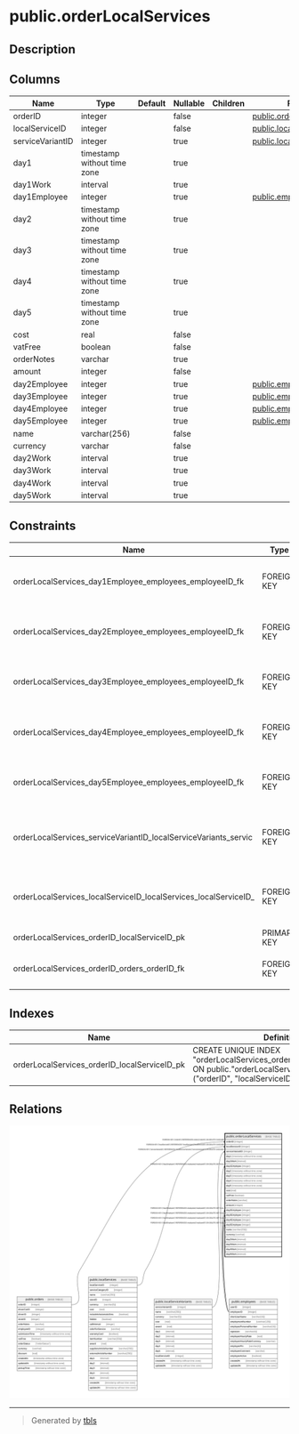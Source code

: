 # public.orderLocalServices

## Description

## Columns

| Name | Type | Default | Nullable | Children | Parents | Comment |
| ---- | ---- | ------- | -------- | -------- | ------- | ------- |
| orderID | integer |  | false |  | [public.orders](public.orders.md) |  |
| localServiceID | integer |  | false |  | [public.localServices](public.localServices.md) |  |
| serviceVariantID | integer |  | true |  | [public.localServiceVariants](public.localServiceVariants.md) |  |
| day1 | timestamp without time zone |  | true |  |  |  |
| day1Work | interval |  | true |  |  |  |
| day1Employee | integer |  | true |  | [public.employees](public.employees.md) |  |
| day2 | timestamp without time zone |  | true |  |  |  |
| day3 | timestamp without time zone |  | true |  |  |  |
| day4 | timestamp without time zone |  | true |  |  |  |
| day5 | timestamp without time zone |  | true |  |  |  |
| cost | real |  | false |  |  |  |
| vatFree | boolean |  | false |  |  |  |
| orderNotes | varchar |  | true |  |  |  |
| amount | integer |  | false |  |  |  |
| day2Employee | integer |  | true |  | [public.employees](public.employees.md) |  |
| day3Employee | integer |  | true |  | [public.employees](public.employees.md) |  |
| day4Employee | integer |  | true |  | [public.employees](public.employees.md) |  |
| day5Employee | integer |  | true |  | [public.employees](public.employees.md) |  |
| name | varchar(256) |  | false |  |  |  |
| currency | varchar |  | false |  |  |  |
| day2Work | interval |  | true |  |  |  |
| day3Work | interval |  | true |  |  |  |
| day4Work | interval |  | true |  |  |  |
| day5Work | interval |  | true |  |  |  |

## Constraints

| Name | Type | Definition |
| ---- | ---- | ---------- |
| orderLocalServices_day1Employee_employees_employeeID_fk | FOREIGN KEY | FOREIGN KEY ("day1Employee") REFERENCES employees("employeeID") ON DELETE SET NULL |
| orderLocalServices_day2Employee_employees_employeeID_fk | FOREIGN KEY | FOREIGN KEY ("day2Employee") REFERENCES employees("employeeID") ON DELETE SET NULL |
| orderLocalServices_day3Employee_employees_employeeID_fk | FOREIGN KEY | FOREIGN KEY ("day3Employee") REFERENCES employees("employeeID") ON DELETE SET NULL |
| orderLocalServices_day4Employee_employees_employeeID_fk | FOREIGN KEY | FOREIGN KEY ("day4Employee") REFERENCES employees("employeeID") ON DELETE SET NULL |
| orderLocalServices_day5Employee_employees_employeeID_fk | FOREIGN KEY | FOREIGN KEY ("day5Employee") REFERENCES employees("employeeID") ON DELETE SET NULL |
| orderLocalServices_serviceVariantID_localServiceVariants_servic | FOREIGN KEY | FOREIGN KEY ("serviceVariantID") REFERENCES "localServiceVariants"("serviceVariantID") ON DELETE CASCADE |
| orderLocalServices_localServiceID_localServices_localServiceID_ | FOREIGN KEY | FOREIGN KEY ("localServiceID") REFERENCES "localServices"("localServiceID") ON DELETE CASCADE |
| orderLocalServices_orderID_localServiceID_pk | PRIMARY KEY | PRIMARY KEY ("orderID", "localServiceID") |
| orderLocalServices_orderID_orders_orderID_fk | FOREIGN KEY | FOREIGN KEY ("orderID") REFERENCES orders("orderID") ON DELETE CASCADE |

## Indexes

| Name | Definition |
| ---- | ---------- |
| orderLocalServices_orderID_localServiceID_pk | CREATE UNIQUE INDEX "orderLocalServices_orderID_localServiceID_pk" ON public."orderLocalServices" USING btree ("orderID", "localServiceID") |

## Relations

![er](public.orderLocalServices.svg)

---

> Generated by [tbls](https://github.com/k1LoW/tbls)
